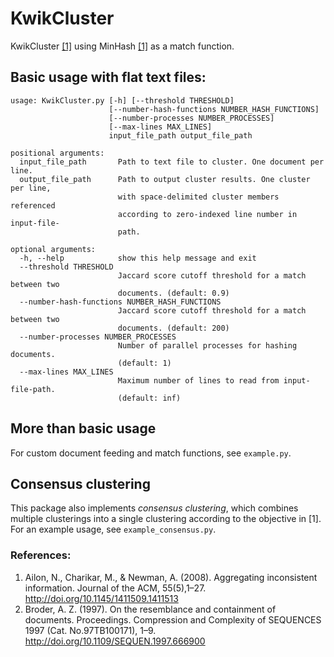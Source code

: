 # KwikCluster
KwikCluster [[1]](#ailon) using MinHash [[1]](#broder) as a match function.

## Basic usage with flat text files:
```
usage: KwikCluster.py [-h] [--threshold THRESHOLD]
                      [--number-hash-functions NUMBER_HASH_FUNCTIONS]
                      [--number-processes NUMBER_PROCESSES]
                      [--max-lines MAX_LINES]
                      input_file_path output_file_path

positional arguments:
  input_file_path       Path to text file to cluster. One document per line.
  output_file_path      Path to output cluster results. One cluster per line,
                        with space-delimited cluster members referenced
                        according to zero-indexed line number in input-file-
                        path.

optional arguments:
  -h, --help            show this help message and exit
  --threshold THRESHOLD
                        Jaccard score cutoff threshold for a match between two
                        documents. (default: 0.9)
  --number-hash-functions NUMBER_HASH_FUNCTIONS
                        Jaccard score cutoff threshold for a match between two
                        documents. (default: 200)
  --number-processes NUMBER_PROCESSES
                        Number of parallel processes for hashing documents.
                        (default: 1)
  --max-lines MAX_LINES
                        Maximum number of lines to read from input-file-path.
                        (default: inf)
```

## More than basic usage
For custom document feeding and match functions, see `example.py`.

## Consensus clustering
This package also implements *consensus clustering*, which combines multiple clusterings into a single clustering according to the objective in [1]. For an example usage, see `example_consensus.py`.

### References:
1. <a name="ailon"></a>Ailon, N., Charikar, M., & Newman, A. (2008). Aggregating inconsistent information. Journal of the ACM, 55(5),1–27. http://doi.org/10.1145/1411509.1411513
2. <a name="broder"></a>Broder, A. Z. (1997). On the resemblance and containment of documents. Proceedings. Compression and Complexity of SEQUENCES 1997 (Cat. No.97TB100171), 1–9. http://doi.org/10.1109/SEQUEN.1997.666900
